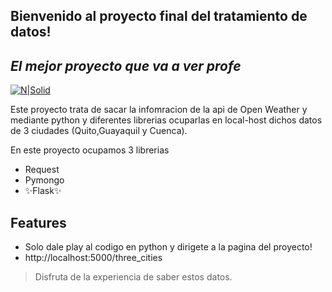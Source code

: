 ## Bienvenido al proyecto final del tratamiento de datos! ##

## _El mejor proyecto que va a ver profe_

[![N|Solid](https://brands.home-assistant.io/_/openweathermap/logo@2x.png)](https://nodesource.com/products/nsolid)



Este proyecto trata de sacar la infomracion de la api de Open Weather y mediante python y diferentes librerias ocuparlas en local-host dichos datos de 3 ciudades (Quito,Guayaquil y Cuenca). 

En este proyecto ocupamos 3 librerias

- Request
- Pymongo
- ✨Flask✨

## Features

- Solo dale play al codigo en python y dirigete a la pagina del proyecto!
- http://localhost:5000/three_cities


> Disfruta de la experiencia de saber estos datos.
